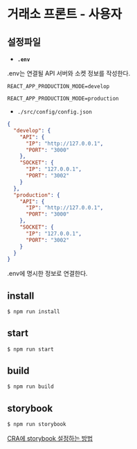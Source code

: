 # 거래소 프론트 - 사용자

## 설정파일

* **`.env`**

.env는 연결될 API 서버와 소켓 정보를 작성한다.

```
REACT_APP_PRODUCTION_MODE=develop
```

```
REACT_APP_PRODUCTION_MODE=production
```

* `./src/config/config.json`

```json
{
  "develop": {
    "API": {
      "IP": "http://127.0.0.1",
      "PORT": "3000"
    },
    "SOCKET": {
      "IP": "127.0.0.1",
      "PORT": "3002"
    }
  }, 
  "production": {
    "API": {
      "IP": "http://127.0.0.1",
      "PORT": "3000"
    },
    "SOCKET": {
      "IP": "127.0.0.1",
      "PORT": "3002"
    }
  } 
}
```

.env에 명시한 정보로 연결한다.

## install

```sh
$ npm run install
```

## start 

```sh
$ npm run start
```

## build

```sh
$ npm run build
```

## storybook

```sh
$ npm run storybook
```

[CRA에 storybook 설정하는 방법](https://blog.naver.com/pjt3591oo/221884827235)